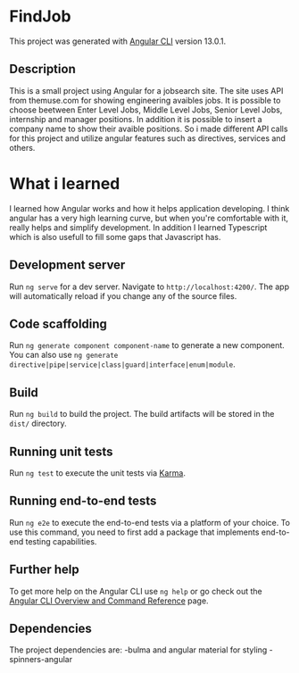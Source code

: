 # FindJob

This project was generated with [Angular CLI](https://github.com/angular/angular-cli) version 13.0.1.

## Description 
This is a small project using Angular for a jobsearch site. The site uses API from themuse.com for showing engineering avaibles jobs. It is possible to choose beetween Enter Level Jobs, Middle Level Jobs, Senior Level Jobs, internship and manager positions. In addition it is possible to insert a company name to show their avaible positions.
So i made different API calls for this project and utilize angular features such as directives, services and others. 

# What i learned
I learned how Angular works and how it helps application developing. I think angular has a very high learning curve, but when you're comfortable with it, really helps and simplify development. 
In addition I learned Typescript which is also usefull to fill some gaps that Javascript has.

## Development server

Run `ng serve` for a dev server. Navigate to `http://localhost:4200/`. The app will automatically reload if you change any of the source files.

## Code scaffolding

Run `ng generate component component-name` to generate a new component. You can also use `ng generate directive|pipe|service|class|guard|interface|enum|module`.

## Build

Run `ng build` to build the project. The build artifacts will be stored in the `dist/` directory.

## Running unit tests

Run `ng test` to execute the unit tests via [Karma](https://karma-runner.github.io).

## Running end-to-end tests

Run `ng e2e` to execute the end-to-end tests via a platform of your choice. To use this command, you need to first add a package that implements end-to-end testing capabilities.

## Further help

To get more help on the Angular CLI use `ng help` or go check out the [Angular CLI Overview and Command Reference](https://angular.io/cli) page.
## Dependencies

The project dependencies are:
-bulma and angular material for styling
-spinners-angular 


